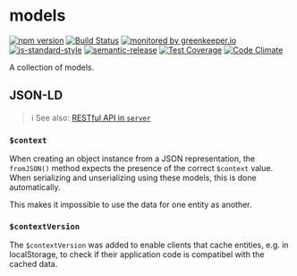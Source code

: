 # models

[![npm version](https://img.shields.io/npm/v/@rheactorjs/models.svg)](https://www.npmjs.com/package/@rheactorjs/models)
[![Build Status](https://travis-ci.org/RHeactorJS/models.svg?branch=master)](https://travis-ci.org/RHeactorJS/models)
[![monitored by greenkeeper.io](https://img.shields.io/badge/greenkeeper.io-monitored-brightgreen.svg)](http://greenkeeper.io/) 
[![js-standard-style](https://img.shields.io/badge/code%20style-standard-brightgreen.svg)](http://standardjs.com/)
[![semantic-release](https://img.shields.io/badge/semver-semantic%20release-e10079.svg)](https://github.com/semantic-release/semantic-release)
[![Test Coverage](https://codeclimate.com/github/RHeactorJS/models/badges/coverage.svg)](https://codeclimate.com/github/RHeactorJS/models/coverage)
[![Code Climate](https://codeclimate.com/github/RHeactorJS/models/badges/gpa.svg)](https://codeclimate.com/github/RHeactorJS/models)

A collection of models.

## JSON-LD

> :information_source: See also: [RESTful API in `server`](https://github.com/RHeactorJS/server/blob/master/README.md#restful-api)

### `$context`

When creating an object instance from a JSON representation, the `fromJSON()` method expects the presence of the correct `$context` value. When serializing and unserializing using these models, this is done automatically.

This makes it impossible to use the data for one entity as another.

### `$contextVersion`

The `$contextVersion` was added to enable clients that cache entities, e.g. in localStorage, to check if their application code is compatibel with the cached data.
